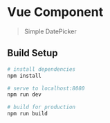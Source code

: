 # Vue Component

> Simple DatePicker

## Build Setup

``` bash
# install dependencies
npm install

# serve to localhost:8080
npm run dev

# build for production
npm run build
```
